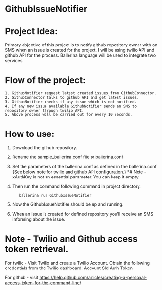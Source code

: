 # GithubIssueNotifier

# Project Idea:
Primary objective of this project is to notify github repository owner with an SMS when an issue is created for the project. I will be using twilio API and github API for the process. Ballerina language will be used to integrate two services.

# Flow of the project:

    1. GithubNotifier request latest created issues from GithubConnector.
    2. GithubConnector talks to github API and get latest issues.
    3. GithubNotifier checks if any issue which is not notified.
    4. If any new issue available GithubNotifier sends an SMS to repository owner through twilio API.
    5. Above process will be carried out for every 10 seconds.

# How to use:
1. Download the github repository.
2. Rename the sample_ballerina.conf file to ballerina.conf
3. Set the parameters of the ballerina.conf as defined in the ballerina.conf {See below note for twilio and github API                    configuration.}
    *# Note - xAuthKey is not an essential parameter. You can keep it empty.
4. Then run the command following command in project directory.

          ballerina run GithubIssueNotifier
5. Now the GithubIssueNotifier should be up and running.
6. When an issue is created for defined repository you'll receive an SMS informing about the issue.

# Note - Twilio and Github access token retrieval.
For twilio - 
    Visit Twilio and create a Twilio Account.
    Obtain the following credentials from the Twilio dashboard:
        Account SId
        Auth Token

For github - visit https://help.github.com/articles/creating-a-personal-access-token-for-the-command-line/
